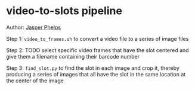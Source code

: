 # video-to-slots pipeline

Author: [Jasper Phelps](https://github.com/jasper-tms)

Step 1: `video_to_frames.sh` to convert a video file to a series of image files

Step 2: TODO select specific video frames that have the slot centered and give them a filename containing their barcode number

Step 3: `find_slot.py` to find the slot in each image and crop it, thereby producing a series of images that all have the slot in the same location at the center of the image
